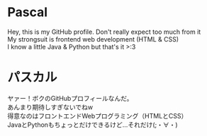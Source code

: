 # Pascal
Hey, this is my GitHub profile. Don't really expect too much from it<br />
My strongsuit is frontend web development (HTML & CSS)<br />
I know a little Java & Python but that's it >:3

# パスカル
ヤァー！ボクのGitHubプロフィールなんだ。 <br /> 
あんまり期待しすぎないでねw  <br />
得意なのはフロントエンドWebプログラミング（HTMLとCSS）  <br />
JavaとPythonもちょっとだけできるけど…それだけ(;・∀・)
